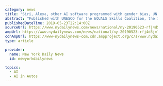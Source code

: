 ```yaml
---
category: news
title: "Siri, Alexa, other AI software programmed with gender bias, UN report says"
abstract: "Published with UNESCO for the EQUALS Skills Coalition, the 146-page report says that gender bias has been coded into tech like AI systems and personal assistants, and has spread throughout the tech industry and education. The study evaluated Siri’s ..."
publishedDateTime: 2019-05-23T22:14:00Z
sourceUrl: https://www.nydailynews.com/news/national/ny-20190523-rfj4d5jmlfbghbb64bzh3sspea-story.html
ampUrl: https://www.nydailynews.com/news/national/ny-20190523-rfj4d5jmlfbghbb64bzh3sspea-story.html?outputType=amp
cdnAmpUrl: https://www-nydailynews-com.cdn.ampproject.org/c/s/www.nydailynews.com/news/national/ny-20190523-rfj4d5jmlfbghbb64bzh3sspea-story.html?outputType=amp
type: article

provider:
  name: New York Daily News
  id: newyorkdailynews

topics:
  - AI
  - AI in Autos
---
```

